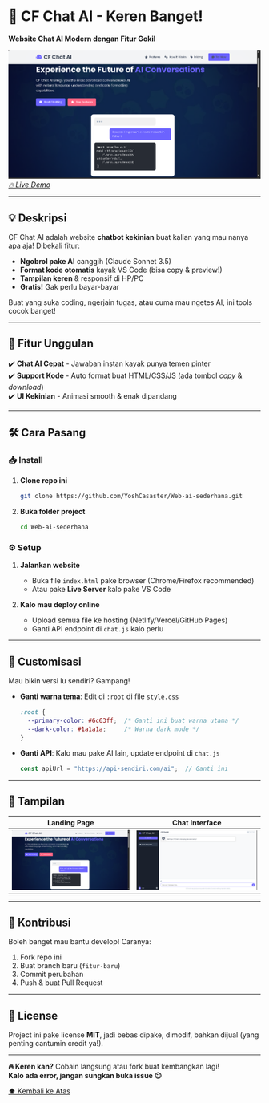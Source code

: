 # **📌 CF Chat AI - Keren Banget!**  
**Website Chat AI Modern dengan Fitur Gokil**  

![Preview CF Chat AI](./assets/web.png)
*[🔥 Live Demo](https://contoh-link-demo.com)*  

---

## **💡 Deskripsi**  
CF Chat AI adalah website **chatbot kekinian** buat kalian yang mau nanya apa aja! Dibekali fitur:  
- **Ngobrol pake AI** canggih (Claude Sonnet 3.5)  
- **Format kode otomatis** kayak VS Code (bisa copy & preview!)  
- **Tampilan keren** & responsif di HP/PC  
- **Gratis!** Gak perlu bayar-bayar  

Buat yang suka coding, ngerjain tugas, atau cuma mau ngetes AI, ini tools cocok banget!  

---

## **🚀 Fitur Unggulan**  
✔️ **Chat AI Cepat** - Jawaban instan kayak punya temen pinter  
✔️ **Support Kode** - Auto format buat HTML/CSS/JS (ada tombol *copy* & *download*)  
✔️ **UI Kekinian** - Animasi smooth & enak dipandang  

---

## **🛠️ Cara Pasang**  

### **📥 Install**  
1. **Clone repo ini**  
   ```bash
   git clone https://github.com/YoshCasaster/Web-ai-sederhana.git
   ```
2. **Buka folder project**  
   ```bash
   cd Web-ai-sederhana
   ```

### **⚙️ Setup**  
1. **Jalankan website**  
   - Buka file `index.html` pake browser (Chrome/Firefox recommended)  
   - Atau pake **Live Server** kalo pake VS Code  

2. **Kalo mau deploy online**  
   - Upload semua file ke hosting (Netlify/Vercel/GitHub Pages)  
   - Ganti API endpoint di `chat.js` kalo perlu  

---

## **🎨 Customisasi**  
Mau bikin versi lu sendiri? Gampang!  
- **Ganti warna tema**: Edit di `:root` di file `style.css`  
  ```css
  :root {
    --primary-color: #6c63ff;  /* Ganti ini buat warna utama */
    --dark-color: #1a1a1a;     /* Warna dark mode */
  }
  ```
- **Ganti API**: Kalo mau pake AI lain, update endpoint di `chat.js`  
  ```javascript
  const apiUrl = "https://api-sendiri.com/ai";  // Ganti ini
  ```

---

## **📱 Tampilan**  
| **Landing Page** | **Chat Interface** |  
|------------------|-------------------|  
| ![Landing Page](./assets/web.png)|![Chat Page](./assets/chatai.png)|

---

## **💬 Kontribusi**  
Boleh banget mau bantu develop! Caranya:  
1. Fork repo ini  
2. Buat branch baru (`fitur-baru`)  
3. Commit perubahan  
4. Push & buat Pull Request  

---

## **📜 License**  
Project ini pake license **MIT**, jadi bebas dipake, dimodif, bahkan dijual (yang penting cantumin credit ya!).  

---

**🔥 Keren kan?** Cobain langsung atau fork buat kembangkan lagi!  
**Kalo ada error, jangan sungkan buka issue 😉**  

[⬆️ Kembali ke Atas](#-cf-chat-ai---keren-banget)
